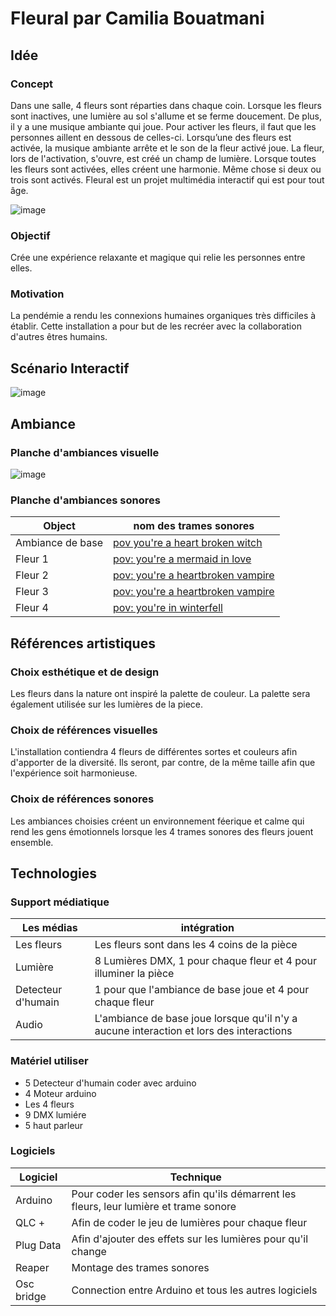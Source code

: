 # Fleural par Camilia Bouatmani

## Idée 

### Concept
Dans une salle, 4 fleurs sont réparties dans chaque coin. Lorsque les fleurs sont inactives, une lumière au sol s'allume et se ferme doucement. De plus, il y a une musique ambiante qui joue. Pour activer les fleurs, il faut que les personnes aillent en dessous de celles-ci. Lorsqu’une des fleurs est activée, la musique ambiante arrête et le son de la fleur activé joue. La fleur, lors de l'activation, s'ouvre, est créé un champ de lumière. Lorsque toutes les fleurs sont activées, elles créent une harmonie. Même chose si deux ou trois sont activés. Fleural est un projet multimédia interactif qui est pour tout âge.

![image](https://github.com/user-attachments/assets/7cb1173d-3558-44fa-9516-c0158549121b)

### Objectif
Crée une expérience relaxante et magique qui relie les personnes entre elles.

### Motivation
La pendémie a rendu les connexions humaines organiques très difficiles à établir. Cette installation a pour but de les recréer avec la collaboration d'autres êtres humains.

## Scénario Interactif
![image](https://github.com/user-attachments/assets/eb9dd9c8-7b1e-4a6f-848c-a30b30fcde57)

## Ambiance

### Planche d'ambiances visuelle
![image](https://github.com/user-attachments/assets/372bec70-6584-4a7c-9a25-fc37356a551d)


### Planche d'ambiances sonores

| Object    | nom des trames sonores |
| -------- | ------- |
| Ambiance de base  | [pov you're a heart broken witch ](https://www.youtube.com/watch?v=vxYZJ1-EWVQ)    |
| Fleur 1 | [pov: you're a mermaid in love](https://www.youtube.com/watch?v=U_02FMDyJOU&list=PLqpeMhCB55CmLuh9VQNkxPIBa52ekTbLW)     |
| Fleur 2   | [pov: you're a heartbroken vampire](https://www.youtube.com/watch?v=MvkBrbs9qPg&list=PLqpeMhCB55Cn803YyDNMm_rJMJFQI9zMC&index=1)    |
| Fleur 3    |  [pov: you're a heartbroken vampire](https://www.youtube.com/watch?v=MvkBrbs9qPg&list=PLqpeMhCB55Cn803YyDNMm_rJMJFQI9zMC&index=1)    |
| Fleur 4    |  [pov: you're in winterfell](https://www.youtube.com/watch?v=lZMtOF8Qcjs)    |


## Références artistiques

### Choix esthétique et de design

Les fleurs dans la nature ont inspiré la palette de couleur. La palette sera également utilisée sur les lumières de la piece. 

### Choix de références visuelles

L'installation contiendra 4 fleurs de différentes sortes et couleurs afin d'apporter de la diversité. Ils seront, par contre, de la même taille afin que l'expérience soit harmonieuse.

### Choix de références sonores

Les ambiances choisies créent un environnement féerique et calme qui rend les gens émotionnels lorsque les 4 trames sonores des fleurs jouent ensemble.

## Technologies

### Support médiatique
| Les médias    | intégration |
| -------- | ------- |
| Les fleurs  | Les fleurs sont dans les 4 coins de la pièce    |
| Lumière | 8 Lumières DMX, 1 pour chaque fleur et 4 pour illuminer la pièce    |
| Detecteur d'humain    | 1 pour que l'ambiance de base joue et 4 pour chaque fleur    |
| Audio    | L'ambiance de base joue lorsque qu'il n'y a aucune interaction et lors des interactions    |

### Matériel utiliser
* 5 Detecteur d'humain coder avec arduino
* 4 Moteur arduino
* Les 4 fleurs
* 9 DMX lumiére
* 5 haut parleur
  
### Logiciels

| Logiciel    | Technique |
| -------- | ------- |
| Arduino  | Pour coder les sensors afin qu'ils démarrent les fleurs, leur lumière et trame sonore    |
| QLC + | Afin de coder le jeu de lumières pour chaque fleur     |
| Plug Data    | Afin d'ajouter des effets sur les lumières pour qu'il change    |
| Reaper    | Montage des trames sonores    |
| Osc bridge   | Connection entre Arduino et tous les autres logiciels      |

